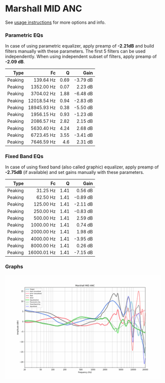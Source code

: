 # Marshall MID ANC
See [usage instructions](https://github.com/jaakkopasanen/AutoEq#usage) for more options and info.

### Parametric EQs
In case of using parametric equalizer, apply preamp of **-2.21dB** and build filters manually
with these parameters. The first 5 filters can be used independently.
When using independent subset of filters, apply preamp of **-2.09 dB**.

| Type    | Fc          |    Q | Gain     |
|--------:|------------:|-----:|---------:|
| Peaking | 139.64 Hz   | 0.69 | -3.79 dB |
| Peaking | 1352.00 Hz  | 0.07 | 2.23 dB  |
| Peaking | 3704.02 Hz  | 1.88 | -6.48 dB |
| Peaking | 12018.54 Hz | 0.94 | -2.83 dB |
| Peaking | 18945.93 Hz | 0.38 | -5.50 dB |
| Peaking | 1956.15 Hz  | 0.93 | -1.23 dB |
| Peaking | 2086.57 Hz  | 2.82 | 2.15 dB  |
| Peaking | 5630.40 Hz  | 4.24 | 2.68 dB  |
| Peaking | 6723.45 Hz  | 3.55 | -3.41 dB |
| Peaking | 7646.59 Hz  | 4.6  | 2.31 dB  |

### Fixed Band EQs
In case of using fixed band (also called graphic) equalizer, apply preamp of **-2.75dB**
(if available) and set gains manually with these parameters.

| Type    | Fc          |    Q | Gain     |
|--------:|------------:|-----:|---------:|
| Peaking | 31.25 Hz    | 1.41 | 0.56 dB  |
| Peaking | 62.50 Hz    | 1.41 | -0.89 dB |
| Peaking | 125.00 Hz   | 1.41 | -2.11 dB |
| Peaking | 250.00 Hz   | 1.41 | -0.83 dB |
| Peaking | 500.00 Hz   | 1.41 | 2.59 dB  |
| Peaking | 1000.00 Hz  | 1.41 | 0.74 dB  |
| Peaking | 2000.00 Hz  | 1.41 | 1.98 dB  |
| Peaking | 4000.00 Hz  | 1.41 | -3.95 dB |
| Peaking | 8000.00 Hz  | 1.41 | 0.26 dB  |
| Peaking | 16000.01 Hz | 1.41 | -7.15 dB |

### Graphs
![](./Marshall%20MID%20ANC.png)
